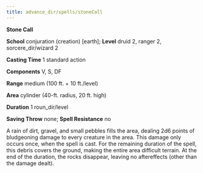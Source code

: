```yaml
---
title: advance_dir/spells/stoneCall
---
```

 **Stone Call**

**School** conjuration (creation) [earth]; **Level** druid 2, ranger 2, sorcere_dir/wizard 2

**Casting Time** 1 standard action

**Components** V, S, DF

**Range** medium (100 ft. + 10 ft./level)

**Area** cylinder (40-ft. radius, 20 ft. high)

**Duration** 1 roun_dir/level

**Saving Throw** none; **Spell Resistance** no

A rain of dirt, gravel, and small pebbles fills the area, dealing 2d6 points of bludgeoning damage to every creature in the area. This damage only occurs once, when the spell is cast. For the remaining duration of the spell, this debris covers the ground, making the entire area difficult terrain. At the end of the duration, the rocks disappear, leaving no aftereffects (other than the damage dealt).

